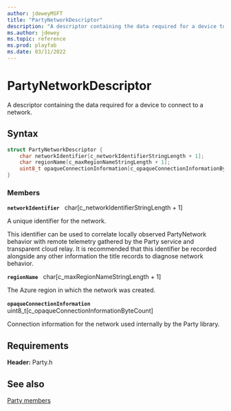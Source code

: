 ```yaml
---
author: jdeweyMSFT
title: "PartyNetworkDescriptor"
description: "A descriptor containing the data required for a device to connect to a network."
ms.author: jdewey
ms.topic: reference
ms.prod: playfab
ms.date: 03/11/2022
---
```


# PartyNetworkDescriptor  

A descriptor containing the data required for a device to connect to a network.  

## Syntax  
  
```cpp
struct PartyNetworkDescriptor {  
    char networkIdentifier[c_networkIdentifierStringLength + 1];  
    char regionName[c_maxRegionNameStringLength + 1];  
    uint8_t opaqueConnectionInformation[c_opaqueConnectionInformationByteCount];  
}  
```
  
### Members  
  
**`networkIdentifier`** &nbsp; char[c_networkIdentifierStringLength + 1]  
  
A unique identifier for the network.
  
This identifier can be used to correlate locally observed PartyNetwork behavior with remote telemetry gathered by the Party service and transparent cloud relay. It is recommended that this identifier be recorded alongside any other information the title records to diagnose network behavior.
  
**`regionName`** &nbsp; char[c_maxRegionNameStringLength + 1]  
  
The Azure region in which the network was created.
  
**`opaqueConnectionInformation`** &nbsp; uint8_t[c_opaqueConnectionInformationByteCount]  
  
Connection information for the network used internally by the Party library.
  
  
## Requirements  
  
**Header:** Party.h
  
## See also  
[Party members](../party_members.md)  

  
  
